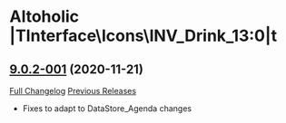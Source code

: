 # Altoholic |TInterface\Icons\INV_Drink_13:0|t

## [9.0.2-001](https://github.com/teelolws/Altoholic-Retail/tree/9.0.2-001) (2020-11-21)
[Full Changelog](https://github.com/teelolws/Altoholic-Retail/compare/9.0.2-000...9.0.2-001) [Previous Releases](https://github.com/teelolws/Altoholic-Retail/releases)

- Fixes to adapt to DataStore\_Agenda changes  
